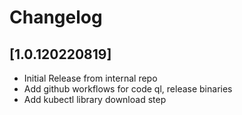 # Changelog

## [1.0.120220819]

- Initial Release from internal repo
- Add github workflows for code ql, release binaries
- Add kubectl library download step
